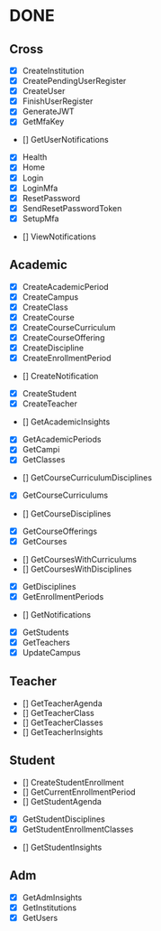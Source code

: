 # DONE

## Cross
- [X] CreateInstitution
- [X] CreatePendingUserRegister
- [X] CreateUser
- [X] FinishUserRegister
- [X] GenerateJWT
- [X] GetMfaKey
- [] GetUserNotifications
- [X] Health
- [X] Home
- [X] Login
- [X] LoginMfa
- [X] ResetPassword
- [X] SendResetPasswordToken
- [X] SetupMfa
- [] ViewNotifications

## Academic
- [X] CreateAcademicPeriod
- [X] CreateCampus
- [X] CreateClass
- [X] CreateCourse
- [X] CreateCourseCurriculum
- [X] CreateCourseOffering
- [X] CreateDiscipline
- [X] CreateEnrollmentPeriod
- [] CreateNotification
- [X] CreateStudent
- [X] CreateTeacher
- [] GetAcademicInsights
- [X] GetAcademicPeriods
- [X] GetCampi
- [X] GetClasses
- [] GetCourseCurriculumDisciplines
- [X] GetCourseCurriculums
- [] GetCourseDisciplines
- [X] GetCourseOfferings
- [X] GetCourses
- [] GetCoursesWithCurriculums
- [] GetCoursesWithDisciplines
- [X] GetDisciplines
- [X] GetEnrollmentPeriods
- [] GetNotifications
- [X] GetStudents
- [X] GetTeachers
- [X] UpdateCampus

## Teacher

- [] GetTeacherAgenda
- [] GetTeacherClass
- [] GetTeacherClasses
- [] GetTeacherInsights

## Student

- [] CreateStudentEnrollment
- [] GetCurrentEnrollmentPeriod
- [] GetStudentAgenda
- [X] GetStudentDisciplines
- [X] GetStudentEnrollmentClasses
- [] GetStudentInsights

## Adm
- [X] GetAdmInsights
- [X] GetInstitutions
- [X] GetUsers
